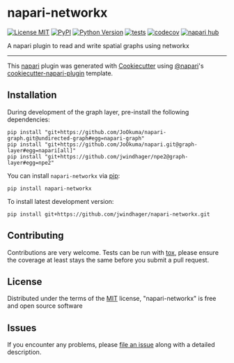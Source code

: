 # napari-networkx

[![License MIT](https://img.shields.io/pypi/l/napari-networkx.svg?color=green)](https://github.com/jwindhager/napari-networkx/raw/main/LICENSE)
[![PyPI](https://img.shields.io/pypi/v/napari-networkx.svg?color=green)](https://pypi.org/project/napari-networkx)
[![Python Version](https://img.shields.io/pypi/pyversions/napari-networkx.svg?color=green)](https://python.org)
[![tests](https://github.com/jwindhager/napari-networkx/workflows/tests/badge.svg)](https://github.com/jwindhager/napari-networkx/actions)
[![codecov](https://codecov.io/gh/jwindhager/napari-networkx/branch/main/graph/badge.svg)](https://codecov.io/gh/jwindhager/napari-networkx)
[![napari hub](https://img.shields.io/endpoint?url=https://api.napari-hub.org/shields/napari-networkx)](https://napari-hub.org/plugins/napari-networkx)

A napari plugin to read and write spatial graphs using networkx

----------------------------------

This [napari] plugin was generated with [Cookiecutter] using [@napari]'s [cookiecutter-napari-plugin] template.

## Installation

During development of the graph layer, pre-install the following dependencies:

    pip install "git+https://github.com/JoOkuma/napari-graph.git@undirected-graph#egg=napari-graph"
    pip install "git+https://github.com/JoOkuma/napari.git@graph-layer#egg=napari[all]"
    pip install "git+https://github.com/jwindhager/npe2@graph-layer#egg=npe2"

You can install `napari-networkx` via [pip]:

    pip install napari-networkx

To install latest development version:

    pip install git+https://github.com/jwindhager/napari-networkx.git

## Contributing

Contributions are very welcome. Tests can be run with [tox], please ensure
the coverage at least stays the same before you submit a pull request.

## License

Distributed under the terms of the [MIT] license,
"napari-networkx" is free and open source software

## Issues

If you encounter any problems, please [file an issue] along with a detailed description.

[napari]: https://github.com/napari/napari
[Cookiecutter]: https://github.com/audreyr/cookiecutter
[@napari]: https://github.com/napari
[MIT]: http://opensource.org/licenses/MIT
[cookiecutter-napari-plugin]: https://github.com/napari/cookiecutter-napari-plugin
[file an issue]: https://github.com/jwindhager/napari-networkx/issues
[tox]: https://tox.readthedocs.io/en/latest/
[pip]: https://pypi.org/project/pip/
[PyPI]: https://pypi.org/
